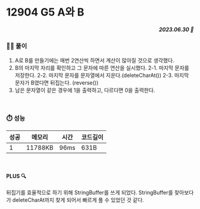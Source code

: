 # 12904 G5 A와 B
##### <p align="right"> 2023.06.30 📆 </p> 

 
### 👩‍🏫 풀이
1. A로 B를 만들기에는 매번 2연산씩 하면서 계산이 많아질 것으로 생각했다.
2. B의 마지막 자리를 확인하고 그 문자에 따른 연산을 실시했다.
2-1. 마지막 문자를 저장한다.
2-2. 마지막 문자를 문자열에서 지운다.(deleteCharAt())
2-3. 마지막 문자가 B였다면 뒤집는다. (reverse())
3. 남은 문자열이 같은 경우에 1을 출력하고, 다르다면 0을 출력한다.

<br>

### ⏱️ 성능
<!-- 테이블 -->
성공 |메모리 | 시간 | 코드길이
---|---|---|---|
1|11788KB|96ms|631B

<br>

#### PLUS 🔍
뒤집기를 효율적으로 하기 위해 StringBuffer를 쓰게 되었다.
StringBuffer를 찾아보다가 deleteCharAt까지 찾게 되어서 빠르게 풀 수 있었던 것 같다.
